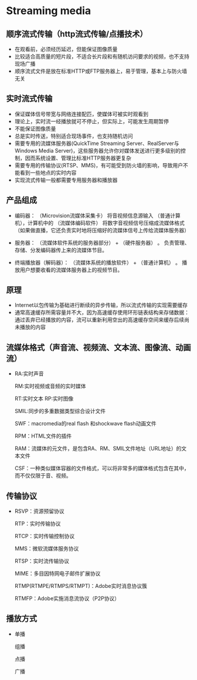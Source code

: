 # Streaming media

## 顺序流式传输（http流式传输/点播技术）

- 在观看前，必须经历延迟，但能保证图像质量
- 比较适合高质量的短片段，不适合长片段和有随机访问要求的视频，也不支持现场广播
- 顺序流式文件是放在标准HTTP或FTP服务器上，易于管理，基本上与防火墙无关

## 实时流式传输

- 保证媒体信号带宽与网络连接配匹，使媒体可被实时观看到
- 理论上，实时流一经播放就可不停止，但实际上，可能发生周期暂停
- 不能保证图像质量
- 总是实时传送，特别适合现场事件，也支持随机访问
- 需要专用的流媒体服务器(QuickTime Streaming Server、RealServer与Windows Media Server)，这些服务器允许你对媒体发送进行更多级别的控制，因而系统设置、管理比标准HTTP服务器更复杂
- 需要专用的传输协议(RTSP、MMS)，有可能受到防火墙的影响，导致用户不能看到一些地点的实时内容
- 实现流式传输一般都需要专用服务器和播放器

## 产品组成

- 编码器： （Microvision流媒体采集卡）  将音视频信息源输入 （普通计算机），计算机中的 （流媒体编码软件） 将数字音视频信号压缩成流媒体格式（如果做直播，它还负责实时地将压缩好的流媒体信号上传给流媒体服务器）

- 服务器： （流媒体软件系统的服务器部分） + （硬件服务器） 。 负责管理、存储、分发编码器传上来的流媒体节目。

- 终端播放器（解码器）： （流媒体系统的播放软件） + （普通计算机） 。 播放用户想要收看的流媒体服务器上的视频节目。

## 原理

- Internet以包传输为基础进行断续的异步传输，所以流式传输的实现需要缓存
- 通常高速缓存所需容量并不大，因为高速缓存使用环形链表结构来存储数据：通过丢弃已经播放的内容，流可以重新利用空出的高速缓存空间来缓存后续尚未播放的内容

## 流媒体格式（声音流、视频流、文本流、图像流、动画流）

- RA:实时声音

  RM:实时视频或音频的实时媒体

  RT:实时文本 RP:实时图像

  SMIL:同步的多重数据类型综合设计文件

  SWF：macromedia的real flash 和shockwave flash动画文件

  RPM：HTML文件的插件

  RAM：流媒体的元文件，是包含RA、RM、SMIL文件地址（URL地址）的文本文件

  CSF：一种类似媒体容器的文件格式，可以将非常多的媒体格式包含在其中，而不仅仅限于音、视频。

## 传输协议

- RSVP：资源预留协议

  RTP：实时传输协议
  
  RTCP：实时传输控制协议
  
  MMS：微软流媒体服务协议
  
  RTSP：实时流传输协议
  
  MIME：多目因特网电子邮件扩展协议
  
  RTMP(RTMPE/RTMPS/RTMPT)：Adobe实时消息协议簇
  
  RTMFP：Adobe实施消息流协议（P2P协议）

## 播放方式

- 单播

  组播

  点播

  广播